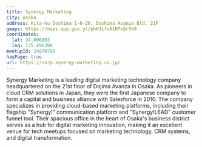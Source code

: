 ```yaml
---
title: Synergy Marketing
city: osaka
address: Kita-ku Doshima 1-6-20, Doshima Avanza Bld. 21F
gmaps: https://maps.app.goo.gl/phHJLfsA1NTxQr5k8
coordinates:
  lat: 34.696903
  lng: 135.496399
meetupId: 24870768
hasPage: true
url: https://corp.synergy-marketing.co.jp/
---
```


Synergy Marketing is a leading digital marketing technology company headquartered on the 21st floor of Dojima Avanza in Osaka. As pioneers in cloud CRM solutions in Japan, they were the first Japanese company to form a capital and business alliance with Salesforce in 2010. The company specializes in providing cloud-based marketing platforms, including their flagship "Synergy!" communication platform and "Synergy!LEAD" customer funnel tool. Their spacious office in the heart of Osaka's business district serves as a hub for digital marketing innovation, making it an excellent venue for tech meetups focused on marketing technology, CRM systems, and digital transformation.

